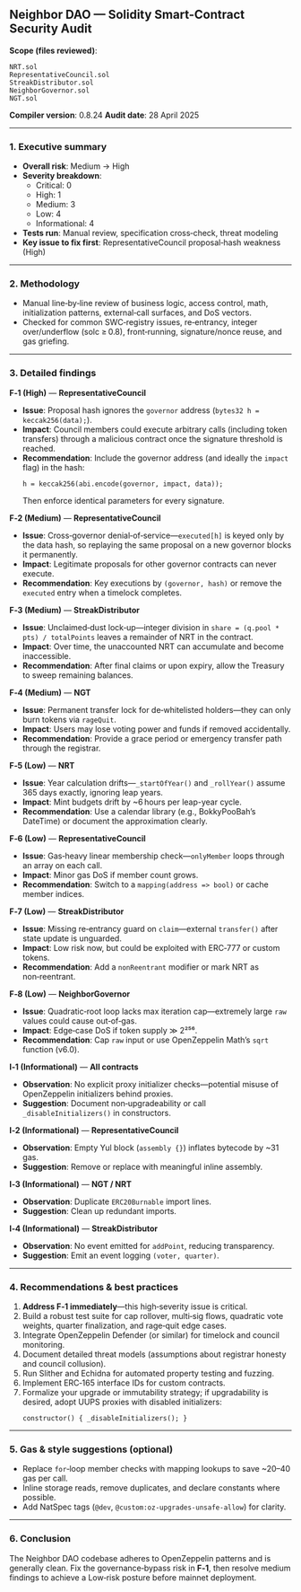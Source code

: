 ## Neighbor DAO — Solidity Smart-Contract Security Audit  
**Scope (files reviewed)**:  
```
NRT.sol
RepresentativeCouncil.sol
StreakDistributor.sol
NeighborGovernor.sol
NGT.sol
```
**Compiler version**: 0.8.24 
**Audit date**: 28 April 2025

---

### 1. Executive summary

- **Overall risk**: Medium → High
- **Severity breakdown**:
  - Critical: 0
  - High: 1
  - Medium: 3
  - Low: 4
  - Informational: 4
- **Tests run**: Manual review, specification cross‑check, threat modeling
- **Key issue to fix first**: RepresentativeCouncil proposal‑hash weakness (High)

---

### 2. Methodology

- Manual line‑by‑line review of business logic, access control, math, initialization patterns, external‑call surfaces, and DoS vectors.
- Checked for common SWC‑registry issues, re‑entrancy, integer over/underflow (solc ≥ 0.8), front‑running, signature/nonce reuse, and gas griefing.

---

### 3. Detailed findings

**F‑1 (High)** — **RepresentativeCouncil**  
- **Issue**: Proposal hash ignores the `governor` address (`bytes32 h = keccak256(data);`).  
- **Impact**: Council members could execute arbitrary calls (including token transfers) through a malicious contract once the signature threshold is reached.  
- **Recommendation**: Include the governor address (and ideally the `impact` flag) in the hash:
  ```solidity
  h = keccak256(abi.encode(governor, impact, data));
  ```
  Then enforce identical parameters for every signature.

**F‑2 (Medium)** — **RepresentativeCouncil**  
- **Issue**: Cross‑governor denial‑of‑service—`executed[h]` is keyed only by the data hash, so replaying the same proposal on a new governor blocks it permanently.  
- **Impact**: Legitimate proposals for other governor contracts can never execute.  
- **Recommendation**: Key executions by `(governor, hash)` or remove the `executed` entry when a timelock completes.

**F‑3 (Medium)** — **StreakDistributor**  
- **Issue**: Unclaimed‑dust lock‑up—integer division in `share = (q.pool * pts) / totalPoints` leaves a remainder of NRT in the contract.  
- **Impact**: Over time, the unaccounted NRT can accumulate and become inaccessible.  
- **Recommendation**: After final claims or upon expiry, allow the Treasury to sweep remaining balances.

**F‑4 (Medium)** — **NGT**  
- **Issue**: Permanent transfer lock for de‑whitelisted holders—they can only burn tokens via `rageQuit`.  
- **Impact**: Users may lose voting power and funds if removed accidentally.  
- **Recommendation**: Provide a grace period or emergency transfer path through the registrar.

**F‑5 (Low)** — **NRT**  
- **Issue**: Year calculation drifts—`_startOfYear()` and `_rollYear()` assume 365 days exactly, ignoring leap years.  
- **Impact**: Mint budgets drift by ~6 hours per leap-year cycle.  
- **Recommendation**: Use a calendar library (e.g., BokkyPooBah’s DateTime) or document the approximation clearly.

**F‑6 (Low)** — **RepresentativeCouncil**  
- **Issue**: Gas‑heavy linear membership check—`onlyMember` loops through an array on each call.  
- **Impact**: Minor gas DoS if member count grows.  
- **Recommendation**: Switch to a `mapping(address => bool)` or cache member indices.

**F‑7 (Low)** — **StreakDistributor**  
- **Issue**: Missing re‑entrancy guard on `claim`—external `transfer()` after state update is unguarded.  
- **Impact**: Low risk now, but could be exploited with ERC‑777 or custom tokens.  
- **Recommendation**: Add a `nonReentrant` modifier or mark NRT as non‑reentrant.

**F‑8 (Low)** — **NeighborGovernor**  
- **Issue**: Quadratic‑root loop lacks max iteration cap—extremely large `raw` values could cause out‑of‑gas.  
- **Impact**: Edge‑case DoS if token supply ≫ 2²⁵⁶.  
- **Recommendation**: Cap `raw` input or use OpenZeppelin Math’s `sqrt` function (v6.0).

**I‑1 (Informational)** — **All contracts**  
- **Observation**: No explicit proxy initializer checks—potential misuse of OpenZeppelin initializers behind proxies.  
- **Suggestion**: Document non‑upgradeability or call `_disableInitializers()` in constructors.

**I‑2 (Informational)** — **RepresentativeCouncil**  
- **Observation**: Empty Yul block (`assembly {}`) inflates bytecode by ~31 gas.  
- **Suggestion**: Remove or replace with meaningful inline assembly.

**I‑3 (Informational)** — **NGT / NRT**  
- **Observation**: Duplicate `ERC20Burnable` import lines.  
- **Suggestion**: Clean up redundant imports.

**I‑4 (Informational)** — **StreakDistributor**  
- **Observation**: No event emitted for `addPoint`, reducing transparency.  
- **Suggestion**: Emit an event logging `(voter, quarter)`.

---

### 4. Recommendations & best practices

1. **Address F‑1 immediately**—this high‑severity issue is critical.  
2. Build a robust test suite for cap rollover, multi‑sig flows, quadratic vote weights, quarter finalization, and rage‑quit edge cases.  
3. Integrate OpenZeppelin Defender (or similar) for timelock and council monitoring.  
4. Document detailed threat models (assumptions about registrar honesty and council collusion).  
5. Run Slither and Echidna for automated property testing and fuzzing.  
6. Implement ERC‑165 interface IDs for custom contracts.  
7. Formalize your upgrade or immutability strategy; if upgradability is desired, adopt UUPS proxies with disabled initializers:
   ```solidity
   constructor() { _disableInitializers(); }
   ```

---

### 5. Gas & style suggestions (optional)

- Replace `for`‑loop member checks with mapping lookups to save ~20–40 gas per call.  
- Inline storage reads, remove duplicates, and declare constants where possible.  
- Add NatSpec tags (`@dev`, `@custom:oz-upgrades-unsafe-allow`) for clarity.

---

### 6. Conclusion

The Neighbor DAO codebase adheres to OpenZeppelin patterns and is generally clean. Fix the governance‑bypass risk in **F‑1**, then resolve medium findings to achieve a Low‑risk posture before mainnet deployment.


